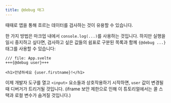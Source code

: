 ```yaml
---
title: @debug 태그
---
```


때때로 앱을 통해 흐르는 데이터를 검사하는 것이 유용할 수 있습니다.

한 가지 방법은 마크업 내에서 `console.log(...)`를 사용하는 것입니다. 하지만 실행을 일시 중지하고 싶다면, 검사하고 싶은 값들의 쉼표로 구분된 목록과 함께 `{@debug ...}` 태그를 사용할 수 있습니다:

```svelte
/// file: App.svelte
+++{@debug user}+++

<h1>안녕하세요 {user.firstname}!</h1>
```

이제 개발자 도구를 열고 `<input>` 요소들과 상호작용하기 시작하면, `user` 값이 변경될 때 디버거가 트리거될 것입니다. (iframe 보안 제한으로 인해 이 튜토리얼에서는 콜 스택과 로컬 변수가 숨겨질 것입니다.)
